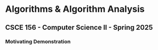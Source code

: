 
# Algorithms & Algorithm Analysis
## CSCE 156 - Computer Science II - Spring 2025

### Motivating Demonstration



```text












```

